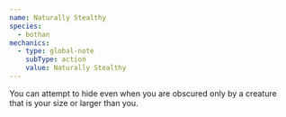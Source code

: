 ```yaml
---
name: Naturally Stealthy
species:
  - bothan
mechanics:
  - type: global-note
    subType: action
    value: Naturally Stealthy
---
```

You can attempt to hide even when you are obscured only by a creature that is your size or larger than you.
